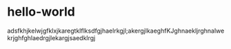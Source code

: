 # hello-world

adsfkhjkelwjgfklxjkaregtklflksdfgjhaelrkgjl;akergjlkaeghfKJghnaekljrghnalwekrjghfghlaedrgjlekargjsaedklrgj
